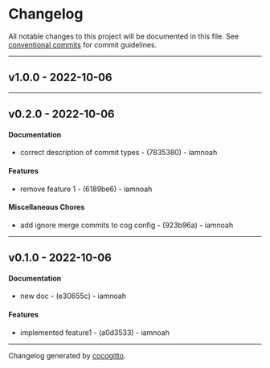 # Changelog
All notable changes to this project will be documented in this file. See [conventional commits](https://www.conventionalcommits.org/) for commit guidelines.

- - -
## v1.0.0 - 2022-10-06

- - -

## v0.2.0 - 2022-10-06
#### Documentation
- correct description of commit types - (7835380) - iamnoah
#### Features
- remove feature 1 - (6189be6) - iamnoah
#### Miscellaneous Chores
- add ignore merge commits to cog config - (923b96a) - iamnoah

- - -

## v0.1.0 - 2022-10-06
#### Documentation
- new doc - (e30655c) - iamnoah
#### Features
- implemented feature1 - (a0d3533) - iamnoah

- - -

Changelog generated by [cocogitto](https://github.com/cocogitto/cocogitto).